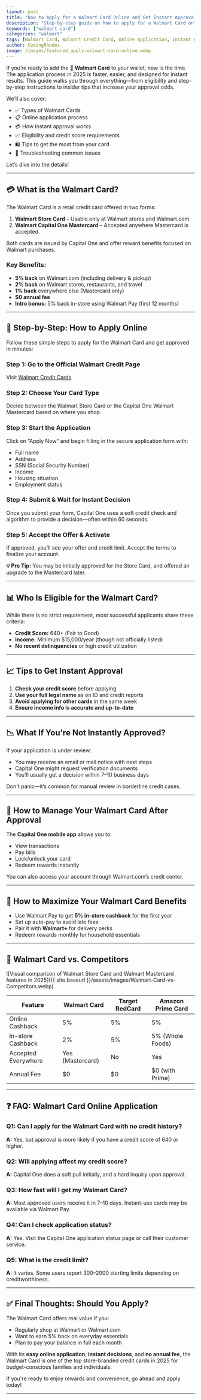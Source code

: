 ```yaml
---
layout: post
title: "How to Apply for a Walmart Card Online and Get Instant Approval"
description: "Step-by-step guide on how to apply for a Walmart Card online and get instant approval in 2025."
keywords: ["walmart card"]
categories: "walmart"
tags: [Walmart Card, Walmart Credit Card, Online Application, Instant Approval]
author: CodingRhodes
image: /images/featured_apply-walmart-card-online.webp
---
```


If you’re ready to add the 📝 **Walmart Card** to your wallet, now is the time. The application process in 2025 is faster, easier, and designed for instant results. This guide walks you through everything—from eligibility and step-by-step instructions to insider tips that increase your approval odds.

We’ll also cover:
- ✅ Types of Walmart Cards
- 📋 Online application process
- 💳 How instant approval works
- 📈 Eligibility and credit score requirements
- 🛍️ Tips to get the most from your card
- 🔁 Troubleshooting common issues

Let’s dive into the details!

---

## 💳 What is the Walmart Card?

The Walmart Card is a retail credit card offered in two forms:

1. **Walmart Store Card** – Usable only at Walmart stores and Walmart.com.
2. **Walmart Capital One Mastercard** – Accepted anywhere Mastercard is accepted.

Both cards are issued by Capital One and offer reward benefits focused on Walmart purchases.

<ins class="adsbygoogle"
     style="display:block"
     data-ad-client="ca-pub-2784742237479601"
     data-ad-slot="3760872290"
     data-ad-format="auto"
     data-full-width-responsive="true"></ins>
<script>
     (adsbygoogle = window.adsbygoogle || []).push({});
</script>

### Key Benefits:
- **5% back** on Walmart.com (including delivery & pickup)
- **2% back** on Walmart stores, restaurants, and travel
- **1% back** everywhere else (Mastercard only)
- **$0 annual fee**
- **Intro bonus:** 5% back in-store using Walmart Pay (first 12 months)

---

## 🚀 Step-by-Step: How to Apply Online

Follow these simple steps to apply for the Walmart Card and get approved in minutes:

### Step 1: Go to the Official Walmart Credit Page
Visit [Walmart Credit Cards](https://www.walmart.com/credit).

### Step 2: Choose Your Card Type
Decide between the Walmart Store Card or the Capital One Walmart Mastercard based on where you shop.

### Step 3: Start the Application
Click on “Apply Now” and begin filling in the secure application form with:
- Full name
- Address
- SSN (Social Security Number)
- Income
- Housing situation
- Employment status

### Step 4: Submit & Wait for Instant Decision
Once you submit your form, Capital One uses a soft credit check and algorithm to provide a decision—often within 60 seconds.

### Step 5: Accept the Offer & Activate
If approved, you’ll see your offer and credit limit. Accept the terms to finalize your account.

**💡 Pro Tip:** You may be initially approved for the Store Card, and offered an upgrade to the Mastercard later.

---

## 📊 Who Is Eligible for the Walmart Card?

<ins class="adsbygoogle"
     style="display:block"
     data-ad-client="ca-pub-2784742237479601"
     data-ad-slot="3760872290"
     data-ad-format="auto"
     data-full-width-responsive="true"></ins>
<script>
     (adsbygoogle = window.adsbygoogle || []).push({});
</script>

While there is no strict requirement, most successful applicants share these criteria:
- **Credit Score:** 640+ (Fair to Good)
- **Income:** Minimum $15,000/year (though not officially listed)
- **No recent delinquencies** or high credit utilization

---

## 📈 Tips to Get Instant Approval

1. **Check your credit score** before applying
2. **Use your full legal name** as on ID and credit reports
3. **Avoid applying for other cards** in the same week
4. **Ensure income info is accurate and up-to-date**

---

## 📉 What If You're Not Instantly Approved?

If your application is under review:
- You may receive an email or mail notice with next steps
- Capital One might request verification documents
- You’ll usually get a decision within 7–10 business days

Don't panic—it’s common for manual review in borderline credit cases.

---

## 📱 How to Manage Your Walmart Card After Approval

The **Capital One mobile app** allows you to:
- View transactions
- Pay bills
- Lock/unlock your card
- Redeem rewards instantly

You can also access your account through Walmart.com’s credit center.

---

## 🧠 How to Maximize Your Walmart Card Benefits

- Use Walmart Pay to get **5% in-store cashback** for the first year
- Set up auto-pay to avoid late fees
- Pair it with **Walmart+** for delivery perks
- Redeem rewards monthly for household essentials

---

## 🔄 Walmart Card vs. Competitors

![Visual comparison of Walmart Store Card and Walmart Mastercard features in 2025]({{ site.baseurl }}/assets/images/Walmart-Card-vs-Competitors.webp)

| Feature                   | Walmart Card     | Target RedCard | Amazon Prime Card |
|--------------------------|------------------|----------------|-------------------|
| Online Cashback          | 5%               | 5%             | 5%                |
| In-store Cashback        | 2%               | 5%             | 5% (Whole Foods)  |
| Accepted Everywhere      | Yes (Mastercard) | No             | Yes               |
| Annual Fee               | $0               | $0             | $0 (with Prime)   |

---

## ❓ FAQ: Walmart Card Online Application

<ins class="adsbygoogle"
     style="display:block"
     data-ad-client="ca-pub-2784742237479601"
     data-ad-slot="3760872290"
     data-ad-format="auto"
     data-full-width-responsive="true"></ins>
<script>
     (adsbygoogle = window.adsbygoogle || []).push({});
</script>

### Q1: Can I apply for the Walmart Card with no credit history?
**A:** Yes, but approval is more likely if you have a credit score of 640 or higher.

### Q2: Will applying affect my credit score?
**A:** Capital One does a soft pull initially, and a hard inquiry upon approval.

### Q3: How fast will I get my Walmart Card?
**A:** Most approved users receive it in 7–10 days. Instant-use cards may be available via Walmart Pay.

### Q4: Can I check application status?
**A:** Yes. Visit the Capital One application status page or call their customer service.

### Q5: What is the credit limit?
**A:** It varies. Some users report $300–$2000 starting limits depending on creditworthiness.

---

## ✅ Final Thoughts: Should You Apply?

The Walmart Card offers real value if you:
- Regularly shop at Walmart or Walmart.com
- Want to earn 5% back on everyday essentials
- Plan to pay your balance in full each month

With its **easy online application**, **instant decisions**, and **no annual fee**, the Walmart Card is one of the top store-branded credit cards in 2025 for budget-conscious families and individuals.

If you're ready to enjoy rewards and convenience, go ahead and apply today!

---

